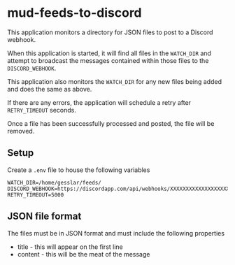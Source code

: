 # mud-feeds-to-discord

This application monitors a directory for JSON files to post to a Discord webhook.

When this application is started, it will find all files in the `WATCH_DIR` and attempt to broadcast the messages contained within those files to the `DISCORD_WEBHOOK`. 

This application also monitors the `WATCH_DIR` for any new files being added and does the same as above.

If there are any errors, the application will schedule a retry after `RETRY_TIMEOUT` seconds.

Once a file has been successfully processed and posted, the file will be removed.

## Setup

Create a `.env` file to house the following variables
```
WATCH_DIR=/home/gesslar/feeds/
DISCORD_WEBHOOK=https://discordapp.com/api/webhooks/XXXXXXXXXXXXXXXXXXXXXXXXXXXXXXXXXXXXXXXX_XXXXXXXXXXXXXXXXXXXXXXXXXXXXXXXXXXXXXXXXXXXXXX
RETRY_TIMEOUT=5000
```

## JSON file format
The files must be in JSON format and must include the following properties

- title - this will appear on the first line
- content - this will be the meat of the message
